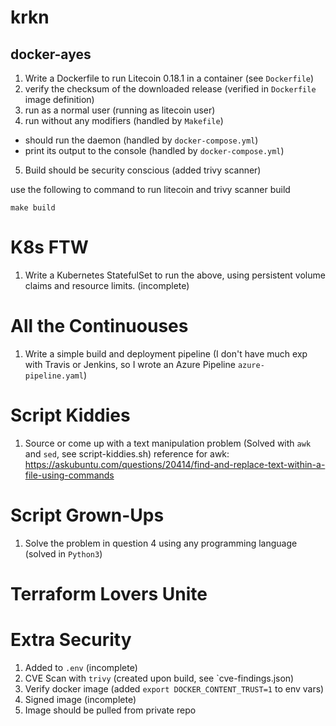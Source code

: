 # krkn

## docker-ayes
1. Write a Dockerfile to run Litecoin 0.18.1 in a container (see `Dockerfile`)
2. verify the checksum of the downloaded release (verified in `Dockerfile` image definition)
3. run as a normal user (running as litecoin user)
4. run without any modifiers (handled by `Makefile`)
 - should run the daemon (handled by `docker-compose.yml`)
 - print its output to the console (handled by `docker-compose.yml`)
5. Build should be security conscious (added trivy scanner)

use the following to command to run litecoin and trivy scanner build

`make build`

# K8s FTW

1. Write a Kubernetes StatefulSet to run the above, using persistent volume claims and resource limits. (incomplete)

# All the Continuouses
1. Write a simple build and deployment pipeline (I don't have much exp with Travis or Jenkins, so I wrote an Azure Pipeline `azure-pipeline.yaml`)
 

# Script Kiddies
1. Source or come up with a text manipulation problem (Solved with `awk` and `sed`, see script-kiddies.sh)
    reference for awk: https://askubuntu.com/questions/20414/find-and-replace-text-within-a-file-using-commands

# Script Grown-Ups
1. Solve the problem in question 4 using any programming language (solved in `Python3`)

# Terraform Lovers Unite

# Extra Security
1. Added to `.env` (incomplete)
2. CVE Scan with `trivy` (created upon build, see `cve-findings.json)
3. Verify docker image (added `export DOCKER_CONTENT_TRUST=1` to env vars)
4. Signed image (incomplete)
5. Image should be pulled from private repo